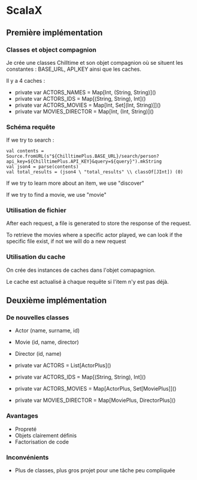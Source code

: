 # ScalaX

## Première implémentation 

### Classes et object compagnion

Je crée une classes Chilltime et son objet compagnion où se situent les constantes : BASE_URL, API_KEY ainsi que les caches.

Il y a 4 caches : 
- private var ACTORS_NAMES    = Map\[Int, (String, String)\]()
- private var ACTORS_IDS      = Map\[(String, String), Int\]()
- private var ACTORS_MOVIES   = Map\[Int, Set\[(Int, String)\]\]()
- private var MOVIES_DIRECTOR = Map\[Int, (Int, String)\]()
    
### Schéma requête

If we try to search  :

```
val contents = Source.fromURL(s"${ChilltimePlus.BASE_URL}/search/person?api_key=${ChilltimePlus.API_KEY}&query=${query}").mkString
val json4 = parse(contents)
val total_results = (json4 \ "total_results" \\ classOf[JInt]) (0)
```
       
If we try to learn more about an item, we use "discover"

If we try to find a movie, we use "movie"

### Utilisation de fichier 

After each request, a file is generated to store the response of the request.

To retrieve the movies where a specific actor played, we can look if the specific file exist, if not we will do a new request

### Utilisation du cache

On crée des instances de caches dans l'objet comapagnion. 

Le cache est actualisé à chaque requête si l'item n'y est pas déjà.

## Deuxième implémentation 

### De nouvelles classes

- Actor (name, surname, id)
- Movie (id, name, director)
- Director (id, name) 

- private var ACTORS          = List\[ActorPlus\]()
- private var ACTORS_IDS      = Map\[(String, String), Int\]()
- private var ACTORS_MOVIES   = Map[ActorPlus, Set\[MoviePlus\]\]()
- private var MOVIES_DIRECTOR = Map\[MoviePlus, DirectorPlus\]()
    
### Avantages

- Propreté
- Objets clairement définis
- Factorisation de code

### Inconvénients

- Plus de classes, plus gros projet pour une tâche peu compliquée 

